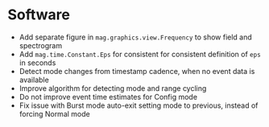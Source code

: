 # Software

- Add separate figure in `mag.graphics.view.Frequency` to show field and spectrogram
- Add `mag.time.Constant.Eps` for consistent for consistent definition of `eps` in seconds
- Detect mode changes from timestamp cadence, when no event data is available
- Improve algorithm for detecting mode and range cycling
- Do not improve event time estimates for Config mode
- Fix issue with Burst mode auto-exit setting mode to previous, instead of forcing Normal mode
